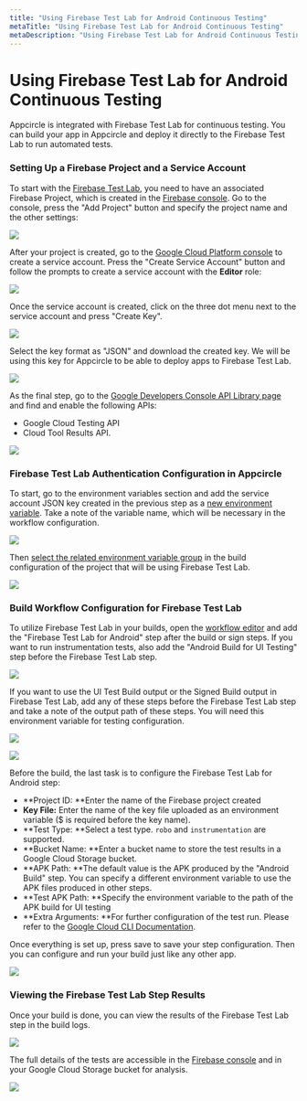 ```yaml
---
title: "Using Firebase Test Lab for Android Continuous Testing"
metaTitle: "Using Firebase Test Lab for Android Continuous Testing"
metaDescription: "Using Firebase Test Lab for Android Continuous Testing"
---
```

# Using Firebase Test Lab for Android Continuous Testing

Appcircle is integrated with Firebase Test Lab for continuous testing. You can build your app in Appcircle and deploy it directly to the Firebase Test Lab to run automated tests.



### Setting Up a Firebase Project and a Service Account

To start with the [Firebase Test Lab](https://firebase.google.com/products/test-lab), you need to have an associated Firebase Project, which is created in the [Firebase console](https://console.firebase.google.com). Go to the console, press the "Add Project" button and specify the project name and the other settings:

![](<../assets/image (45).png>)



After your project is created, go to the [Google Cloud Platform console](https://console.cloud.google.com/iam-admin/serviceaccounts/) to create a service account. Press the "Create Service Account" button and follow the prompts to create a service account with the **Editor** role:

![](<../assets/image (49).png>)



Once the service account is created, click on the three dot menu next to the service account and press "Create Key".

![](<../assets/image (50).png>)



Select the key format as "JSON" and download the created key. We will be using this key for Appcircle to be able to deploy apps to Firebase Test Lab.&#x20;

![](<../assets/image (51).png>)



As the final step, go to the  [Google Developers Console API Library page](https://console.developers.google.com/apis/library) and find and enable the following APIs:

* Google Cloud Testing API
* Cloud Tool Results API.

![](<../assets/image (61).png>)



### Firebase Test Lab Authentication Configuration in Appcircle

To start, go to the environment variables section and add the service account JSON key created in the previous step as a [new environment variable](../environment-variables/managing-variables.md#create-environment-variable-groups-and-add-key-value-pairs). Take a note of the variable name, which will be necessary in the workflow configuration.

![](<../assets/image (52).png>)



Then [select the related environment variable group](../environment-variables/managing-variables.md#use-environment-variable-groups-in-builds) in the build configuration of the project that will be using Firebase Test Lab.

![](<../assets/image (59).png>)



### Build Workflow Configuration for Firebase Test Lab

To utilize Firebase Test Lab in your builds, open the [workflow editor](../workflows/why-to-use-workflows.md) and add the "Firebase Test Lab for Android" step after the build or sign steps. If you want to run instrumentation tests, also add the "Android Build for UI Testing" step before the Firebase Test Lab step.

![](<../assets/image (53).png>)



If you want to use the UI Test Build output or the Signed Build output in Firebase Test Lab, add any of these steps before the Firebase Test Lab step and take a note of the output path of these steps. You will need this environment variable for testing configuration.

![](<../assets/image (54).png>)

![](<../assets/image (56).png>)



Before the build, the last task is to configure the Firebase Test Lab for Android step:

* **Project ID: **Enter the name of the Firebase project created
* **Key File:** Enter the name of the key file uploaded as an environment variable ($ is required before the key name).
* **Test Type: **Select a test type. `robo` and `instrumentation` are supported.
* **Bucket Name: **Enter a bucket name to store the test results in a Google Cloud Storage bucket.
* **APK Path: **The default value is the APK produced by the "Android Build" step. You can specify a different environment variable to use the APK files produced in other steps.
* **Test APK Path: **Specify the environment variable to the path of the APK build for UI testing
* **Extra Arguments: **For further configuration of the test run. Please refer to the [Google Cloud CLI Documentation](https://cloud.google.com/sdk/gcloud/reference/firebase/test/android/run).

Once everything is set up, press save to save your step configuration. Then you can configure and run your build just like any other app.

![](<../assets/image (55).png>)



### Viewing the Firebase Test Lab Step Results

Once your build is done, you can view the results of the Firebase Test Lab step in the build logs.

![](<../assets/image (62).png>)



The full details of the tests are accessible in the [Firebase console](https://console.firebase.google.com) and in your Google Cloud Storage bucket for analysis.

![](<../assets/image (63).png>)
